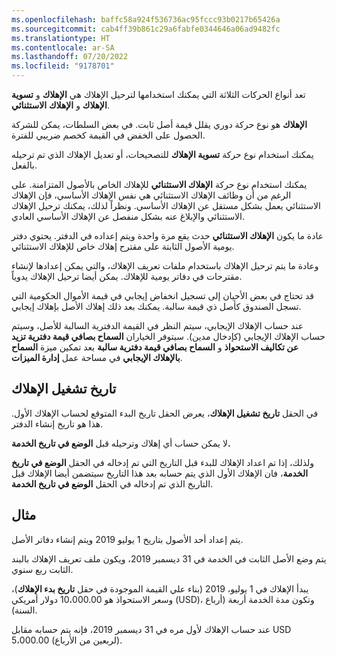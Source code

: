 ```yaml
---
ms.openlocfilehash: baffc58a924f536736ac95fccc93b0217b65426a
ms.sourcegitcommit: cab4ff39b861c29a6fabfe0344646a06ad9482fc
ms.translationtype: HT
ms.contentlocale: ar-SA
ms.lasthandoff: 07/20/2022
ms.locfileid: "9178701"
---
```

تعد أنواع الحركات الثلاثة التي يمكنك استخدامها لترحيل الإهلاك هي **الإهلاك** و **تسوية** **الإهلاك** و **الإهلاك**
**الاستثنائي**.

**الإهلاك** هو نوع حركة دوري يقلل قيمة أصل ثابت. في بعض السلطات، يمكن للشركة الحصول على الخفض في القيمة كخصم ضريبي للفترة.

يمكنك استخدام نوع حركة **تسوية الإهلاك** للتصحيحات، أو تعديل الإهلاك الذي تم ترحيله بالفعل.

يمكنك استخدام نوع حركة **الإهلاك الاستثنائي** للإهلاك الخاص بالأصول المتزامنة. على الرغم من أن وظائف الإهلاك الاستثنائي هي نفس الإهلاك الأساسي، فإن الإهلاك الاستثنائي يعمل بشكل مستقل عن الإهلاك الأساسي. ونظراً لذلك، يمكنك ترحيل الإهلاك الاستثنائي والإبلاغ عنه بشكل منفصل عن الإهلاك الأساسي العادي.

عادة ما يكون **الإهلاك الاستثنائي** حدث يقع مرة واحدة ويتم إعداده في الدفتر. يحتوي دفتر يومية الأصول الثابتة على مقترح إهلاك خاص للإهلاك الاستثنائي.

وعادة ما يتم ترحيل الإهلاك باستخدام ملفات تعريف الإهلاك، والتي يمكن إعدادها لإنشاء مقترحات في دفاتر يومية للإهلاك.
يمكن أيضا ترحيل الإهلاك يدوياً.

قد تحتاج في بعض الأحيان إلى تسجيل انخفاض إيجابي في قيمة الأموال الحكومية التي تسجل الصندوق كأصل ذي قيمة سالبة. يمكنك بعد ذلك إهلاك الأصل بإهلاك إيجابي. 

عند حساب الإهلاك الإيجابي، سيتم النظر في القيمة الدفترية السالبة للأصل، وسيتم حساب الإهلاك الإيجابي (كإدخال مدين). سيتوفر الخياران **السماح بصافي قيمة دفترية تزيد عن تكاليف الاستحواذ‬** و **السماح بصافي قيمة دفترية سالبة** بعد تمكين ميزة **السماح بالإهلاك الإيجابي** في مساحة عمل **إدارة الميزات**. 


## <a name="depreciation-run-date"></a>تاريخ تشغيل الإهلاك

في الحقل **تاريخ تشغيل الإهلاك**، يعرض الحقل تاريخ البدء المتوقع لحساب الإهلاك الأول. هذا هو تاريخ إنشاء الدفتر.

لا يمكن حساب أي إهلاك وترحيله قبل **الوضع في تاريخ الخدمة.**

ولذلك، إذا تم اعداد الإهلاك للبدء قبل التاريخ التي تم إدخاله في الحقل **الوضع في تاريخ الخدمة**، فان الإهلاك الأول الذي يتم حسابه بعد هذا التاريخ سيتضمن أيضا الإهلاك قبل التاريخ الذي تم إدخاله في الحقل **الوضع في تاريخ الخدمة**.

## <a name="example"></a>مثال

يتم إعداد أحد الأصول بتاريخ 1 يوليو 2019 ويتم إنشاء دفاتر الأصل.

يتم وضع الأصل الثابت في الخدمة في 31 ديسمبر 2019، ويكون ملف تعريف الإهلاك بالبند الثابت ربع سنوي.

يبدأ الإهلاك في 1 يوليو، 2019 (بناء علي القيمة الموجودة في حقل **تاريخ بدء الإهلاك**)، وسعر الاستحواذ هو 10،000.00 دولار أمريكي (USD)، وتكون مدة الخدمة أربعة (أرباع السنة).

عند حساب الإهلاك لأول مره في 31 ديسمبر 2019، فإنه يتم حسابه مقابل USD 5،000.00 (لربعين من الأرباع).
